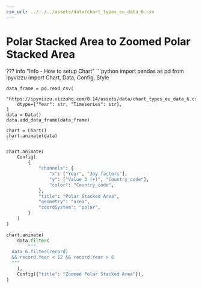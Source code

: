 ```yaml
---
csv_url: ../../../assets/data/chart_types_eu_data_6.csv
---
```


# Polar Stacked Area to Zoomed Polar Stacked Area

<div id="example_01"></div>

??? info "Info - How to setup Chart"
    ```python
    import pandas as pd
    from ipyvizzu import Chart, Data, Config, Style

    data_frame = pd.read_csv(
        "https://ipyvizzu.vizzuhq.com/0.14/assets/data/chart_types_eu_data_6.csv",
        dtype={"Year": str, "Timeseries": str},
    )
    data = Data()
    data.add_data_frame(data_frame)

    chart = Chart()
    chart.animate(data)
    ```

```python
chart.animate(
    Config(
        {
            "channels": {
                "x": ["Year", "Joy factors"],
                "y": ["Value 3 (+)", "Country_code"],
                "color": "Country_code",
            },
            "title": "Polar Stacked Area",
            "geometry": "area",
            "coordSystem": "polar",
        }
    )
)

chart.animate(
    data.filter(
        """
  data_6.filter(record) 
  && record.Year < 12 && record.Year > 6
  """
    ),
    Config({"title": "Zoomed Polar Stacked Area"}),
)
```

<script src="./zoom_area_polar.js"></script>
